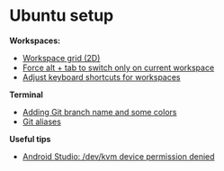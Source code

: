 # Ubuntu setup

**Workspaces:**
- [Workspace grid (2D)](workspace-grid-2d.md)
- [Force alt + tab to switch only on current workspace](switch-only-on-current-workspace.md)
- [Adjust keyboard shortcuts for workspaces](workspace-keyboard-shortcuts.md)

**Terminal**
- [Adding Git branch name and some colors](git-branch-name-and-colors.md)
- [Git aliases](git-aliases.md)

**Useful tips**
- [Android Studio: /dev/kvm device permission denied](https://stackoverflow.com/questions/37300811/android-studio-dev-kvm-device-permission-denied/45749003#45749003)

